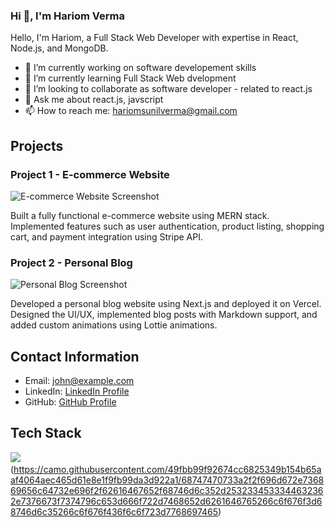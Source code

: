
 ###  Hi 👋, I'm Hariom Verma

Hello, I'm Hariom, a Full Stack Web Developer with expertise in React, Node.js, and MongoDB.
- 🔭 I’m currently working on software developement skills
- 🌱 I’m currently learning Full Stack Web dvelopment
- 👯 I’m looking to collaborate as software developer - related to react.js
- 💬 Ask me about react.js, javscript
- 📫 How to reach me: hariomsunilverma@gmail.com 



## Projects
### Project 1 - E-commerce Website
![E-commerce Website Screenshot](./images/ecommerce.png)

Built a fully functional e-commerce website using MERN stack. Implemented features such as user authentication, product listing, shopping cart, and payment integration using Stripe API.

### Project 2 - Personal Blog
![Personal Blog Screenshot](./images/blog.png)


Developed a personal blog website using Next.js and deployed it on Vercel. Designed the UI/UX, implemented blog posts with Markdown support, and added custom animations using Lottie animations.


## Contact Information
- Email: john@example.com
- LinkedIn: [LinkedIn Profile](https://www.linkedin.com/in/hariom-verma-9618b41b7/)
- GitHub: [GitHub Profile](https://github.com/Hariom70890)


## Tech Stack
![](https://camo.githubusercontent.com/49fbb99f92674cc6825349b154b65aaf4064aec465d61e8e1f9fb99da3d922a1/68747470733a2f2f696d672e736869656c64732e696f2f62616467652f68746d6c352d2532334533344632362e7376673f7374796c653d666f722d7468652d6261646765266c6f676f3d68746d6c35266c6f676f436f6c6f723d7768697465)
<img>(https://camo.githubusercontent.com/49fbb99f92674cc6825349b154b65aaf4064aec465d61e8e1f9fb99da3d922a1/68747470733a2f2f696d672e736869656c64732e696f2f62616467652f68746d6c352d2532334533344632362e7376673f7374796c653d666f722d7468652d6261646765266c6f676f3d68746d6c35266c6f676f436f6c6f723d7768697465)
